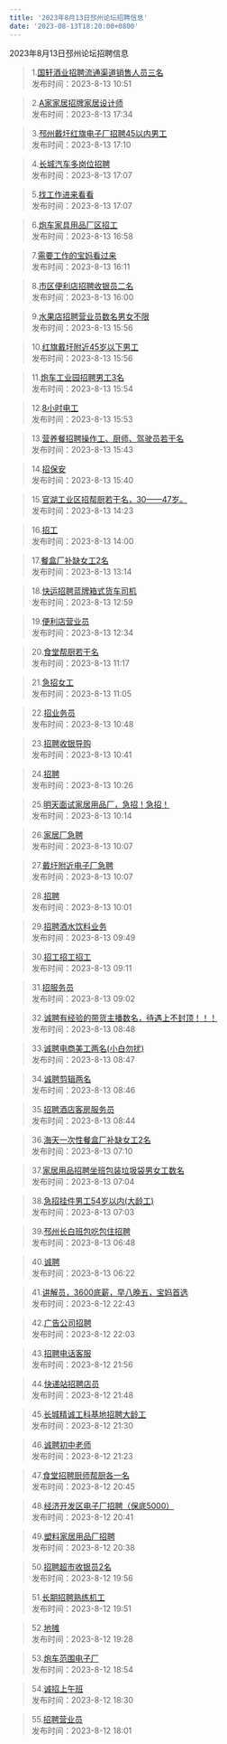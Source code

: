 ```yaml
---
title: '2023年8月13日邳州论坛招聘信息'
date: '2023-08-13T18:20:00+0800'
---
```

2023年8月13日邳州论坛招聘信息
<!--more-->
>1.[国轩酒业招聘流通渠道销售人员三名](https://www.pzzc.net/forum.php?mod=viewthread&tid=10338031)<br>
>发布时间：2023-8-13 10:51

>2.[A家家居招牌家居设计师](https://www.pzzc.net/forum.php?mod=viewthread&tid=10338141)<br>
>发布时间：2023-8-13 17:34

>3.[邳州戴圩红旗电子厂招聘45以内男工](https://www.pzzc.net/forum.php?mod=viewthread&tid=10338134)<br>
>发布时间：2023-8-13 17:10

>4.[长城汽车多岗位招聘](https://www.pzzc.net/forum.php?mod=viewthread&tid=10338133)<br>
>发布时间：2023-8-13 17:07

>5.[找工作进来看看](https://www.pzzc.net/forum.php?mod=viewthread&tid=10338132)<br>
>发布时间：2023-8-13 17:07

>6.[炮车家具用品厂区招工](https://www.pzzc.net/forum.php?mod=viewthread&tid=10338127)<br>
>发布时间：2023-8-13 16:58

>7.[需要工作的宝妈看过来](https://www.pzzc.net/forum.php?mod=viewthread&tid=10338118)<br>
>发布时间：2023-8-13 16:11

>8.[市区便利店招聘收银员二名](https://www.pzzc.net/forum.php?mod=viewthread&tid=10338117)<br>
>发布时间：2023-8-13 16:00

>9.[水果店招聘营业员数名男女不限](https://www.pzzc.net/forum.php?mod=viewthread&tid=10338116)<br>
>发布时间：2023-8-13 15:56

>10.[红旗戴圩附近45岁以下男工](https://www.pzzc.net/forum.php?mod=viewthread&tid=10338115)<br>
>发布时间：2023-8-13 15:56

>11.[炮车工业园招聘男工3名](https://www.pzzc.net/forum.php?mod=viewthread&tid=10338114)<br>
>发布时间：2023-8-13 15:54

>12.[8小时电工](https://www.pzzc.net/forum.php?mod=viewthread&tid=10338113)<br>
>发布时间：2023-8-13 15:53

>13.[营养餐招聘操作工、厨师、驾驶员若干名](https://www.pzzc.net/forum.php?mod=viewthread&tid=10338108)<br>
>发布时间：2023-8-13 15:43

>14.[招保安](https://www.pzzc.net/forum.php?mod=viewthread&tid=10338107)<br>
>发布时间：2023-8-13 15:40

>15.[官湖工业区招帮厨若干名，30——47岁。](https://www.pzzc.net/forum.php?mod=viewthread&tid=10338086)<br>
>发布时间：2023-8-13 14:23

>16.[招工](https://www.pzzc.net/forum.php?mod=viewthread&tid=10338081)<br>
>发布时间：2023-8-13 14:00

>17.[餐盒厂补缺女工2名](https://www.pzzc.net/forum.php?mod=viewthread&tid=10338074)<br>
>发布时间：2023-8-13 13:14

>18.[快运招聘蓝牌箱式货车司机](https://www.pzzc.net/forum.php?mod=viewthread&tid=10338072)<br>
>发布时间：2023-8-13 12:59

>19.[便利店营业员](https://www.pzzc.net/forum.php?mod=viewthread&tid=10338064)<br>
>发布时间：2023-8-13 12:34

>20.[食堂帮厨若干名](https://www.pzzc.net/forum.php?mod=viewthread&tid=10338044)<br>
>发布时间：2023-8-13 11:17

>21.[急招女工](https://www.pzzc.net/forum.php?mod=viewthread&tid=10338039)<br>
>发布时间：2023-8-13 11:05

>22.[招业务员](https://www.pzzc.net/forum.php?mod=viewthread&tid=10338030)<br>
>发布时间：2023-8-13 10:48

>23.[招聘收银导购](https://www.pzzc.net/forum.php?mod=viewthread&tid=10338028)<br>
>发布时间：2023-8-13 10:41

>24.[招聘](https://www.pzzc.net/forum.php?mod=viewthread&tid=10338021)<br>
>发布时间：2023-8-13 10:26

>25.[明天面试家居用品厂，急招！急招！](https://www.pzzc.net/forum.php?mod=viewthread&tid=10338020)<br>
>发布时间：2023-8-13 10:14

>26.[家居厂急聘](https://www.pzzc.net/forum.php?mod=viewthread&tid=10338016)<br>
>发布时间：2023-8-13 10:07

>27.[戴圩附近电子厂急聘](https://www.pzzc.net/forum.php?mod=viewthread&tid=10338015)<br>
>发布时间：2023-8-13 10:07

>28.[招聘](https://www.pzzc.net/forum.php?mod=viewthread&tid=10338013)<br>
>发布时间：2023-8-13 10:01

>29.[招聘酒水饮料业务](https://www.pzzc.net/forum.php?mod=viewthread&tid=10338009)<br>
>发布时间：2023-8-13 09:49

>30.[招工招工招工](https://www.pzzc.net/forum.php?mod=viewthread&tid=10338000)<br>
>发布时间：2023-8-13 09:11

>31.[招服务员](https://www.pzzc.net/forum.php?mod=viewthread&tid=10337994)<br>
>发布时间：2023-8-13 09:02

>32.[诚聘有经验的带货主播数名，待遇上不封顶！！！](https://www.pzzc.net/forum.php?mod=viewthread&tid=10337989)<br>
>发布时间：2023-8-13 08:48

>33.[诚聘电商美工两名(小白勿扰)](https://www.pzzc.net/forum.php?mod=viewthread&tid=10337988)<br>
>发布时间：2023-8-13 08:47

>34.[诚聘剪辑两名](https://www.pzzc.net/forum.php?mod=viewthread&tid=10337986)<br>
>发布时间：2023-8-13 08:46

>35.[招聘酒店客房服务员](https://www.pzzc.net/forum.php?mod=viewthread&tid=10337985)<br>
>发布时间：2023-8-13 08:44

>36.[海天一次性餐盒厂补缺女工2名](https://www.pzzc.net/forum.php?mod=viewthread&tid=10337964)<br>
>发布时间：2023-8-13 07:10

>37.[家居用品招聘坐班包装垃圾袋男女工数名](https://www.pzzc.net/forum.php?mod=viewthread&tid=10337960)<br>
>发布时间：2023-8-13 07:04

>38.[急招挂件男工54岁以内(大龄工)](https://www.pzzc.net/forum.php?mod=viewthread&tid=10337959)<br>
>发布时间：2023-8-13 07:03

>39.[邳州长白班包吃包住招聘](https://www.pzzc.net/forum.php?mod=viewthread&tid=10337956)<br>
>发布时间：2023-8-13 06:48

>40.[诚聘](https://www.pzzc.net/forum.php?mod=viewthread&tid=10337953)<br>
>发布时间：2023-8-13 06:22

>41.[讲解员，3600底薪，早八晚五，宝妈首选](https://www.pzzc.net/forum.php?mod=viewthread&tid=10337933)<br>
>发布时间：2023-8-12 22:43

>42.[广告公司招聘](https://www.pzzc.net/forum.php?mod=viewthread&tid=10337923)<br>
>发布时间：2023-8-12 22:03

>43.[招聘电话客服](https://www.pzzc.net/forum.php?mod=viewthread&tid=10337921)<br>
>发布时间：2023-8-12 21:56

>44.[快递站招聘店员](https://www.pzzc.net/forum.php?mod=viewthread&tid=10337918)<br>
>发布时间：2023-8-12 21:48

>45.[长城精诚工科基地招聘大龄工](https://www.pzzc.net/forum.php?mod=viewthread&tid=10337914)<br>
>发布时间：2023-8-12 21:30

>46.[诚聘初中老师](https://www.pzzc.net/forum.php?mod=viewthread&tid=10337911)<br>
>发布时间：2023-8-12 21:23

>47.[食堂招聘厨师帮厨各一名](https://www.pzzc.net/forum.php?mod=viewthread&tid=10337905)<br>
>发布时间：2023-8-12 20:45

>48.[经济开发区电子厂招聘（保底5000）](https://www.pzzc.net/forum.php?mod=viewthread&tid=10337902)<br>
>发布时间：2023-8-12 20:41

>49.[塑料家居用品厂招聘](https://www.pzzc.net/forum.php?mod=viewthread&tid=10337901)<br>
>发布时间：2023-8-12 20:38

>50.[招聘超市收银员2名](https://www.pzzc.net/forum.php?mod=viewthread&tid=10337894)<br>
>发布时间：2023-8-12 19:56

>51.[长期招聘熟练机工](https://www.pzzc.net/forum.php?mod=viewthread&tid=10337893)<br>
>发布时间：2023-8-12 19:51

>52.[地摊](https://www.pzzc.net/forum.php?mod=viewthread&tid=10337890)<br>
>发布时间：2023-8-12 19:28

>53.[炮车范围电子厂](https://www.pzzc.net/forum.php?mod=viewthread&tid=10337880)<br>
>发布时间：2023-8-12 18:54

>54.[诚招上午班](https://www.pzzc.net/forum.php?mod=viewthread&tid=10337874)<br>
>发布时间：2023-8-12 18:30

>55.[招聘营业员](https://www.pzzc.net/forum.php?mod=viewthread&tid=10337860)<br>
>发布时间：2023-8-12 18:01

